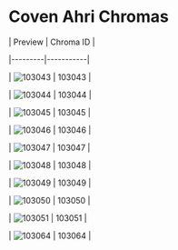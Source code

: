# Coven Ahri Chromas


| Preview | Chroma ID |

|---------|-----------|

| ![103043](https://raw.communitydragon.org/latest/plugins/rcp-be-lol-game-data/global/default/v1/champion-chroma-images/103/103043.png) | 103043 |

| ![103044](https://raw.communitydragon.org/latest/plugins/rcp-be-lol-game-data/global/default/v1/champion-chroma-images/103/103044.png) | 103044 |

| ![103045](https://raw.communitydragon.org/latest/plugins/rcp-be-lol-game-data/global/default/v1/champion-chroma-images/103/103045.png) | 103045 |

| ![103046](https://raw.communitydragon.org/latest/plugins/rcp-be-lol-game-data/global/default/v1/champion-chroma-images/103/103046.png) | 103046 |

| ![103047](https://raw.communitydragon.org/latest/plugins/rcp-be-lol-game-data/global/default/v1/champion-chroma-images/103/103047.png) | 103047 |

| ![103048](https://raw.communitydragon.org/latest/plugins/rcp-be-lol-game-data/global/default/v1/champion-chroma-images/103/103048.png) | 103048 |

| ![103049](https://raw.communitydragon.org/latest/plugins/rcp-be-lol-game-data/global/default/v1/champion-chroma-images/103/103049.png) | 103049 |

| ![103050](https://raw.communitydragon.org/latest/plugins/rcp-be-lol-game-data/global/default/v1/champion-chroma-images/103/103050.png) | 103050 |

| ![103051](https://raw.communitydragon.org/latest/plugins/rcp-be-lol-game-data/global/default/v1/champion-chroma-images/103/103051.png) | 103051 |

| ![103064](https://raw.communitydragon.org/latest/plugins/rcp-be-lol-game-data/global/default/v1/champion-chroma-images/103/103064.png) | 103064 |